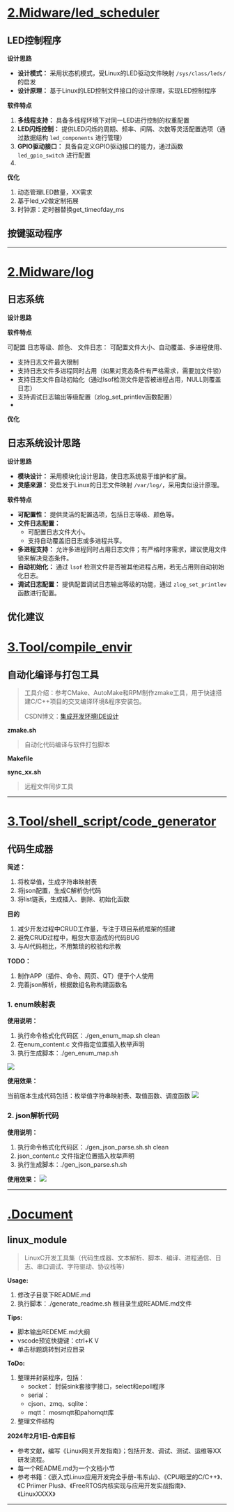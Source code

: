 # [2.Midware/led_scheduler](2.Midware/led_scheduler)
## LED控制程序
**设计思路**
* **设计模式：** 采用状态机模式，受Linux的LED驱动文件映射 `/sys/class/leds/` 的启发
* **设计原理：** 基于Linux的LED控制文件接口的设计原理，实现LED控制程序

**软件特点**
1. **多线程支持：** 具备多线程环境下对同一LED进行控制的权重配置
2. **LED闪烁控制：** 提供LED闪烁的周期、频率、间隔、次数等灵活配置选项（通过数据结构 `led_components` 进行管理）
3. **GPIO驱动接口：** 具备自定义GPIO驱动接口的能力，通过函数 `led_gpio_switch` 进行配置
4. 




**优化**
1. 动态管理LED数量，XX需求
2. 基于led_v2做定制拓展
3. 时钟源：定时器替换get_timeofday_ms

## 按键驱动程序
---------------------------
# [2.Midware/log](2.Midware/log)
## 日志系统
**设计思路**

**软件特点**

可配置 日志等级、颜色、
文件日志： 可配置文件大小、自动覆盖、多进程使用、
* 支持日志文件最大限制
* 支持日志文件多进程同时占用（如果对竞态条件有严格需求，需要加文件锁）
* 支持日志文件自动初始化（通过lsof检测文件是否被进程占用，NULL则覆盖日志）
* 支持调试日志输出等级配置（zlog_set_printlev函数配置）
* 

**优化**



## 日志系统设计思路

**设计思路**

* **模块设计：** 采用模块化设计思路，使日志系统易于维护和扩展。
* **灵感来源：** 受启发于Linux的日志文件映射 `/var/log/`，采用类似设计原理。

**软件特点**
- **可配置性：** 提供灵活的配置选项，包括日志等级、颜色等。
- **文件日志配置：** 
  - 可配置日志文件大小。
  - 支持自动覆盖旧日志或多进程共享。
- **多进程支持：** 允许多进程同时占用日志文件；有严格时序需求，建议使用文件锁来解决竞态条件。
- **自动初始化：** 通过 `lsof` 检测文件是否被其他进程占用，若无占用则自动初始化日志。
- **调试日志配置：** 提供配置调试日志输出等级的功能，通过 `zlog_set_printlev` 函数进行配置。

**优化建议**
---------------------------
# [3.Tool/compile_envir](3.Tool/compile_envir)
## 自动化编译与打包工具
> 工具介绍：参考CMake、AutoMake和RPM制作zmake工具，用于快速搭建C/C++项目的交叉编译环境&程序安装包。
> 
> CSDN博文：[集成开发环境IDE设计](https://blog.csdn.net/ling0604/article/details/129144156)

**zmake.sh**
> 自动化代码编译与软件打包脚本

**Makefile**

**sync_xx.sh**
> 远程文件同步工具




---------------------------
# [3.Tool/shell_script/code_generator](3.Tool/shell_script/code_generator)
## 代码生成器
**简述：**
1. 将枚举值，生成字符串映射表
2. 将json配置，生成C解析伪代码
3. 将list链表，生成插入、删除、初始化函数

**目的**
1. 减少开发过程中CRUD工作量，专注于项目系统框架的搭建
2. 避免CRUD过程中，粗忽大意造成的代码BUG
3. 与AI代码相比，不用繁琐的校验和示教

**TODO：**
1. 制作APP（插件、命令、网页、QT）便于个人使用
2. 完善json解析，根据数组名称构建函数名


### 1. enum映射表
**使用说明：**
1. 执行命令格式化代码区：./gen_enum_map.sh clean
2. 在enum_content.c 文件指定位置插入枚举声明
3. 执行生成脚本：./gen_enum_map.sh

![](/.Document/code_gen/enum代码生成器-使用说明.png)

**使用效果：**

当前版本生成代码包括：枚举值字符串映射表、取值函数、调度函数
![](/.Document/code_gen/enum代码生成器-使用效果.png)


### 2. json解析代码
**使用说明：**
1. 执行命令格式化代码区：./gen_json_parse.sh.sh clean
2. json_content.c 文件指定位置插入枚举声明
3. 执行生成脚本：./gen_json_parse.sh.sh

**使用效果：**
![](/.Document/code_gen/json代码生成器.png)


<!---
- 说明：
	1. 将json代码转为结构体， 再增删改查
	2. 将enum枚举类型，转换为字符串与之对应（关键词xx，命名规范xx）
	3. 结合CHAGPT使用， 调教方式

- 技术方案：
	1. shell
	2. C
	3. ChatGPT
	4. python

- 难点：
	1. 使用方式
		本地程序， 繁琐
		云服务部署， 成本
		三方平台， MQTT数据摆渡
		vscode插件 + github

- 发布：GitHub、csdn、公众号、抖音、小红书、B站
-->

<!---
``` C
enum {
	E_ID, 
	E_NAME, 
	E_SIZE
} device_type_e;
// enum_name = device_type;

typedef struct _enum_map_t {
	int id;
	char name[32];
} enum_map_t;

写一个程序，根据enum的配置， 生成下列代码:
enum_map_t device_type_values[] = {
	{E_ID,		"ID"},
	{E_NAME,	"NAME"},
	{E_SIZE,	"SIZE"},
};
	
const char *get_device_type_name(device_type_e type)
{
    int i = 0, cnt = sizeof(device_type_values) / sizeof(device_type_values[0]);

    for (i = 0; i < cnt; ++i) {
        if (type == device_type_values[i].id) {
            return device_type_values[i].name;
        }
    }
    return "";
}

device_type_e get_device_type_id(const char *name)
{
    int i = 0, cnt = sizeof(device_type_values) / sizeof(device_type_values[0]);

    for (i = 0; i < cnt; ++i) {
        if (0 == strcasecmp(name, device_type_values[i].name)) {
            return (fblock_type_e)device_type_values[i].id;
        }
    }
    return 0;
}

for (int i = E_ID; i < E_SIZE; ++i) {
	switch (i) {
		case E_ID:
			printf("Device type: E_ID\n");
			break;
		case E_NAME:
			printf("Device type: E_NAME\n");
			break;
		case E_SIZE:
			printf("Device type: E_SIZE\n");
			break;
		default:
			printf("Unknown device type\n");
			break;
	}
}

```
-->



---------------------------
# [.Document](.Document)
## linux_module
> LinuxC开发工具集（代码生成器、文本解析、脚本、编译、进程通信、日志、串口调试、字符驱动、协议栈等）

**Usage:**
1. 修改子目录下README.md
2. 执行脚本：./generate_readme.sh 根目录生成README.md文件

**Tips:**
* 脚本输出REDEME.md大纲
* vscode预览快捷键：ctrl+K V
* 单击标题跳转到对应目录

**ToDo:**
1. 整理并封装程序，包括：
    * socket： 封装sink套接字接口，select和epoll程序
    * serial： 
    * cjson、zmq、sqlite：
    * mqtt： mosmqtt和pahomqtt库
2. 整理文件结构

**2024年2月1日-仓库目标**
* 参考文献，编写《Linux网关开发指南》；包括开发、调试、测试、运维等XX研发流程。
* 每一个README.md为一个文档小节
* 参考书籍：《嵌入式Linux应用开发完全手册-韦东山》、《CPU眼里的C/C++》、《C Priimer Plus》、《FreeRTOS内核实现与应用开发实战指南》、《LinuxXXXX》

---------------------------
